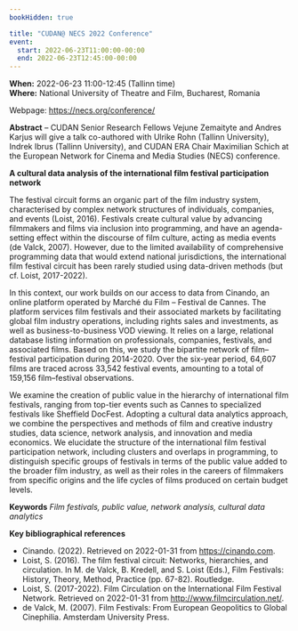 ```yaml
---
bookHidden: true

title: "CUDAN@ NECS 2022 Conference"
event:
  start: 2022-06-23T11:00:00-00:00
  end: 2022-06-23T12:45:00-00:00
---
```


**When:** 2022-06-23 11:00-12:45 (Tallinn time)  
**Where:** National University of Theatre and Film, Bucharest, Romania  

Webpage: https://necs.org/conference/ 

<!--more-->
**Abstract** – CUDAN Senior Research Fellows Vejune Zemaityte and Andres Karjus will give a talk co-authored with Ulrike Rohn (Tallinn University), Indrek Ibrus (Tallinn University), and CUDAN ERA Chair Maximilian Schich at the European Network for Cinema and Media Studies (NECS) conference.

**A cultural data analysis of the international film festival participation network**

The festival circuit forms an organic part of the film industry system, characterised by complex network structures of individuals, companies, and events (Loist, 2016). Festivals create cultural value by advancing filmmakers and films via inclusion into programming, and have an agenda-setting effect within the discourse of film culture, acting as media events (de Valck, 2007). However, due to the limited availability of comprehensive programming data that would extend national jurisdictions, the international film festival circuit has been rarely studied using data-driven methods (but cf. Loist, 2017-2022).  

In this context, our work builds on our access to data from Cinando, an online platform operated by Marché du Film – Festival de Cannes. The platform services film festivals and their associated markets by facilitating global film industry operations, including rights sales and investments, as well as business-to-business VOD viewing. It relies on a large, relational database listing information on professionals, companies, festivals, and associated films. Based on this, we study the bipartite network of film–festival participation during 2014-2020. Over the six-year period, 64,607 films are traced across 33,542 festival events, amounting to a total of 159,156 film–festival observations.  

We examine the creation of public value in the hierarchy of international film festivals, ranging from top-tier events such as Cannes to specialized festivals like Sheffield DocFest. Adopting a cultural data analytics approach, we combine the perspectives and methods of film and creative industry studies, data science, network analysis, and innovation and media economics. We elucidate the structure of the international film festival participation network, including clusters and overlaps in programming, to distinguish specific groups of festivals in terms of the public value added to the broader film industry, as well as their roles in the careers of filmmakers from specific origins and the life cycles of films produced on certain budget levels.

**Keywords** *Film festivals, public value, network analysis, cultural data analytics*

**Key bibliographical references**
- Cinando. (2022). Retrieved on 2022-01-31 from https://cinando.com.
- Loist, S. (2016). The film festival circuit: Networks, hierarchies, and circulation. In M. de Valck, B. Kredell, and S. Loist (Eds.), Film Festivals: History, Theory, Method, Practice (pp. 67-82). Routledge.
- Loist, S. (2017-2022). Film Circulation on the International Film Festival Network. Retrieved on 2022-01-31 from http://www.filmcirculation.net/.
- de Valck, M. (2007). Film Festivals: From European Geopolitics to Global Cinephilia. Amsterdam University Press.
